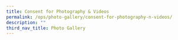 ```yaml
---
title: Consent for Photography & Videos
permalink: /ops/photo-gallery/consent-for-photography-n-videos/
description: ""
third_nav_title: Photo Gallery
---
```

